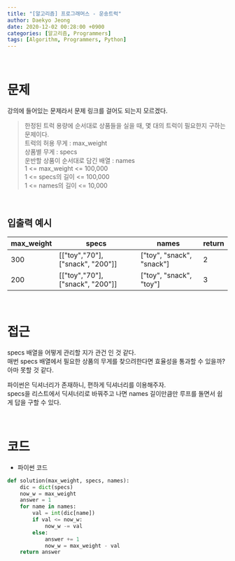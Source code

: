 ```yaml
---
title: "[알고리즘] 프로그래머스 - 운송트럭"
author: Daekyo Jeong
date: 2020-12-02 00:28:00 +0900
categories: [알고리즘, Programmers]
tags: [Algorithm, Programmers, Python]
---
```



<br/>

# **문제**

강의에 들어있는 문제라서 문제 링크를 걸어도 되는지 모르겠다.

> 한정된 트럭 용량에 순서대로 상품들을 실을 때, 몇 대의 트럭이 필요한지 구하는 문제이다.   
> 트럭의 허용 무게 : max_weight   
> 상품별 무게 : specs   
> 운반할 상품이 순서대로 담긴 배열 : names   
> 1 <= max_weight <= 100,000   
> 1 <= specs의 길이 <= 100,000   
> 1 <= names의 길이 <= 10,000   


<br/>

## **입출력 예시**



| max_weight | specs                            | names                     | return |
|------------|----------------------------------|---------------------------|--------|
| 300        | [["toy","70"], ["snack", "200"]] | ["toy", "snack", "snack"] | 2      |
| 200        | [["toy","70"], ["snack", "200"]] | ["toy", "snack", "toy"]   | 3      |



<br/>

# **접근**

specs 배열을 어떻게 관리할 지가 관건 인 것 같다.   
매번 specs 배열에서 필요한 상품의 무게를 찾으려한다면 효율성을 통과할 수 있을까?   
아마 못할 것 같다.

파이썬은 딕셔너리가 존재하니, 편하게 딕셔너리를 이용해주자.   
specs을 리스트에서 딕셔너리로 바꿔주고 나면 names 길이만큼만 루프를 돌면서 쉽게 답을 구할 수 있다.   


<br/>

# **코드**

- 파이썬 코드  

```py
def solution(max_weight, specs, names):
    dic = dict(specs)
    now_w = max_weight
    answer = 1
    for name in names:
        val = int(dic[name])
        if val <= now_w:
            now_w -= val
        else:
            answer += 1
            now_w = max_weight - val
    return answer
```
<br/>
